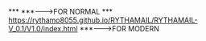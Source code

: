 *** ***--->FOR NORMAL
*** https://rythamo8055.github.io/RYTHAMAIL/RYTHAMAIL-V_0.1/V1.0/index.html ***--->FOR MODERN
